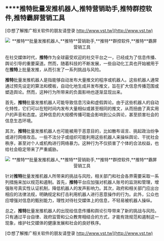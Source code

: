 ## ****推特**批量发推机器人,**推特**营销助手,**推特**群控软件,**推特**霸屏营销工具**

[😍想了解推广相关软件的朋友请登录 http://www.vst.tw](http://www.vst.tw)

 <center><img src="https://vst.tw/MP4/tuiguang/png/3.png" alt="**推特**批量发推机器人,**推特**营销助手,**推特**群控软件,**推特**霸屏营销工具"></center>

在社交媒体时代，**推特**作为全球最受欢迎的社交平台之一，已经成为了信息传播、舆论引导的重要渠道。然而，随着科技的不断发展，一些自动化工具也开始被用于在**推特**上批量发推，从而引发了一系列挑战与风险。

**推特**批量发推机器人是指能够自动发布大量推文的程序或机器人。这些机器人通常通过预先设定的算法和模板，自动化地生成并发布推文，旨在扩大信息传播范围或塑造舆论。然而，这种行为所带来的负面影响也逐渐显现出来。

首先，**推特**批量发推机器人可能导致信息污染和虚假舆论。由于这些机器人的自动化特性，它们可以在短时间内发布大量相似或甚至相同的推文，从而扭曲了真实用户的声音和态度。这种信息的大规模传播可能会影响到公众舆论，甚至损害社会的信息生态环境。

其次，**推特**批量发推机器人也可能被用于恶意目的，比如散布谣言、挑起政治纷争或进行网络攻击。一些不法分子或组织可能利用这些机器人来操纵舆论、干扰社会秩序，甚至对个人或机构进行网络暴力。这种行为不仅损害了个体的合法权益，也给社会稳定带来了严重威胁。

 <center><img src="https://vst.tw/MP4/tuiguang/png/3.png" alt="**推特**批量发推机器人,**推特**营销助手,**推特**群控软件,**推特**霸屏营销工具"></center>

针对**推特**批量发推机器人所带来的挑战与风险，相关部门和社会各界需要采取一系列措施来加以规范和遏制。首先，**推特**平台应加强对机器人账号的监测和管理，增强账号真实性认证机制，降低机器人的发声影响力。其次，政府和相关部门应出台相应的法律法规，明确规定和打击利用机器人进行恶意操作的行为。此外，公众也应增强对信息的甄别能力，理性对待社交媒体上的信息，不轻易被机器人操纵。

总之，**推特**批量发推机器人的出现给信息传播和舆论引导带来了新的挑战与风险。只有通过平台自律、政府监管和公众教育相结合的方式，才能有效规范和遏制这一现象，维护社交媒体的健康发展和社会的良好秩序。

[😍想了解推广相关软件的朋友请登录 http://www.vst.tw](http://www.vst.tw)



